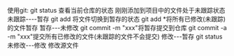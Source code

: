 使用git:
   git status
     查看当前仓库的状态
     刚刚添加到项目中的文件处于未跟踪状态
未跟踪----暂存
   git add <filename>将文件切换到暂存的状态
   git add *将所有已修改(未跟踪)的文件暂存
暂存---未修改
   git commit  -m "xxx"将暂存提交到仓库
   git commit -a -m "xxx"提交所有已修改的文件(未跟踪的文件不会提交)
修改---暂存
   git status
未修改---修改
    修改源文件